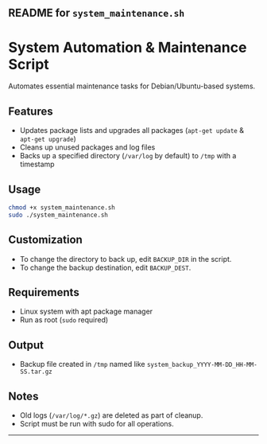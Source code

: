 
## README for `system_maintenance.sh`

# System Automation & Maintenance Script

Automates essential maintenance tasks for Debian/Ubuntu-based systems.

## Features
- Updates package lists and upgrades all packages (`apt-get update` & `apt-get upgrade`)
- Cleans up unused packages and log files
- Backs up a specified directory (`/var/log` by default) to `/tmp` with a timestamp

## Usage

```bash
chmod +x system_maintenance.sh
sudo ./system_maintenance.sh
```

## Customization

- To change the directory to back up, edit `BACKUP_DIR` in the script.
- To change the backup destination, edit `BACKUP_DEST`.

## Requirements

- Linux system with apt package manager
- Run as root (`sudo` required)

## Output

- Backup file created in `/tmp` named like `system_backup_YYYY-MM-DD_HH-MM-SS.tar.gz`

## Notes

- Old logs (`/var/log/*.gz`) are deleted as part of cleanup.
- Script must be run with sudo for all operations.

---
